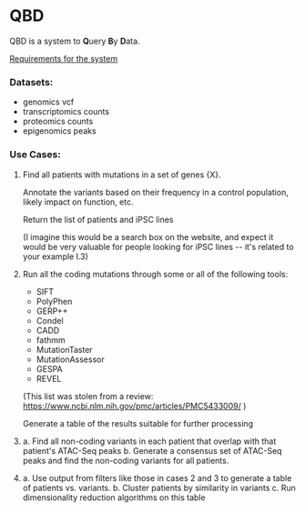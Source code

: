 # QBD

QBD is a system to **Q**uery **B**y **D**ata.


[Requirements for the system](https://nbviewer.jupyter.org/github/fraenkel-lab/QBD/blob/master/Requirements.ipynb)


### Datasets:
- genomics vcf
- transcriptomics counts
- proteomics counts
- epigenomics peaks



### Use Cases:

1. Find all patients  with mutations in a set of genes {X}.

    Annotate the variants based on their frequency in a control population, likely impact on function, etc.

    Return the list of patients and iPSC lines

    (I imagine this would be a search box on the website, and expect it would be very valuable for people looking for iPSC lines -- it's related to your example I.3)

2. Run all the coding mutations through some or all of the following tools:
    - SIFT
    - PolyPhen
    - GERP++
    - Condel
    - CADD
    - fathmm
    - MutationTaster
    - MutationAssessor
    - GESPA
    - REVEL

    (This list was stolen from a review: https://www.ncbi.nlm.nih.gov/pmc/articles/PMC5433009/ )

    Generate a table of the results suitable for further processing

3.
    a. Find all non-coding variants in each patient that overlap with that patient's ATAC-Seq peaks
    b. Generate a consensus set of ATAC-Seq peaks and find the non-coding variants for all patients.

4.
    a. Use output from filters like those in cases 2 and 3 to generate a table of patients vs. variants.
    b. Cluster patients by similarity in variants
    c. Run dimensionality reduction algorithms on this table

